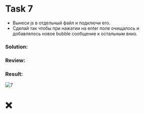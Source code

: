 # Task 7
- Вынеси js в отдельный файл и подключи его.
- Сделай так чтобы при нажатии на enter поле очищалось и добавлялось новое bubble сообщение к остальным вниз.

### Solution:

### Review:

### Result:
![7](https://github.com/makhnanov/telegram-bot-support-platform/blob/main/lessons/7/img.png)

# :x:
